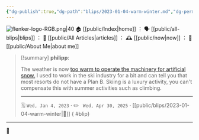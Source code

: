 ```yaml
---
{"dg-publish":true,"dg-path":"blips/2023-01-04-warm-winter.md","dg-permalink":"2023/01/04/warm-winter/","permalink":"/2023/01/04/warm-winter/","title":"philipp @ 2023-01-04"}
---
```



<div class="transclusion internal-embed is-loaded"><div class="markdown-embed">




![flenker-logo-RGB.png|40](/img/user/attachments/flenker-logo-RGB.png)
🏠 [[public/Index\|home]]  ⋮ 🗣️ [[public/all-blips\|blips]] ⋮  📝 [[public/All Articles\|articles]]  ⋮ 🕰️ [[public/now\|now]] ⋮ 🪪 [[public/About Me\|about me]]


</div></div>


> [!summary] **philipp**:
>
> The weather is now [too warm to operate the machinery for artificial snow.](https://www.nzz.ch/fotografie/schneemangel-in-den-alpen-die-bilder-ld.1719448) I used to work in the ski industry for a bit and can tell you that most resorts do not have a Plan B. Skiing is a luxury activity, you can't compensate this with summer activities such as climbing.
> - - -
>
> 🗓️ <code>Wed, Jan 4, 2023</code>  · ✏️ <code> Wed, Apr 30, 2025</code>  · [[public/blips/2023-01-04-warm-winter\|🔗]]
{ #blip}


- - -

 👾
